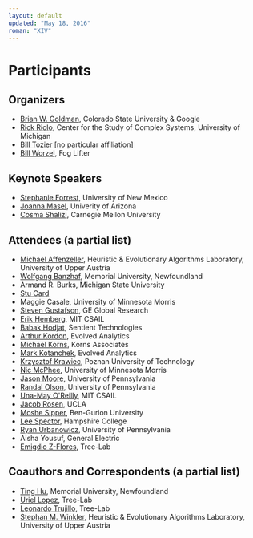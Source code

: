 ```yaml
---
layout: default
updated: "May 18, 2016"
roman: "XIV"
---
```


# Participants

## Organizers

- [Brian W. Goldman](http://brianwgoldman.github.io), Colorado State University & Google
- [Rick Riolo](http://vserver1.cscs.lsa.umich.edu/~rlr/), Center for the Study of Complex Systems, University of Michigan
- [Bill Tozier](http://vaguery.github.io) [no particular affiliation]
- [Bill Worzel](http://www.fog-lifter.com), Fog Lifter

## Keynote Speakers

- [Stephanie Forrest](https://www.cs.unm.edu/~forrest/), University of New Mexico
- [Joanna Masel](http://www.eebweb.arizona.edu/faculty/masel/people/joanna/), Univerity of Arizona
- [Cosma Shalizi](http://www.stat.cmu.edu/~cshalizi/), Carnegie Mellon University

## Attendees (a partial list)

- [Michael Affenzeller](http://heal.heuristiclab.com/team/affenzeller), Heuristic & Evolutionary Algorithms Laboratory, University of Upper Austria
- [Wolfgang Banzhaf](http://www.cs.mun.ca/~banzhaf/), Memorial University, Newfoundland
- Armand R. Burks, Michigan State University
- [Stu Card](https://www.linkedin.com/in/stuart-card-1291194)
- Maggie Casale, University of Minnesota Morris
- [Steven Gustafson](http://www.geglobalresearch.com/inventors/steven-gustafson), GE Global Research
- [Erik Hemberg](http://www.csail.mit.edu/user/3039), MIT CSAIL
- [Babak Hodjat](http://www.sentient.ai/team/babak-hodjat/), Sentient Technologies
- [Arthur Kordon](http://www.evolved-analytics.com), Evolved Analytics
- [Michael Korns](http://www.korns.com), Korns Associates
- [Mark Kotanchek](http://www.evolved-analytics.com), Evolved Analytics
- [Krzysztof Krawiec](http://www.cs.put.poznan.pl/kkrawiec/), Poznan University of Technology
- [Nic McPhee](http://facultypages.morris.umn.edu/~mcphee/), University of Minnesota Morris
- [Jason Moore](http://www.epistasis.org), University of Pennsylvania
- [Randal Olson](http://www.randalolson.com), University of Pennsylvania
- [Una-May O'Reilly](http://people.csail.mit.edu/unamay/), MIT CSAIL
- [Jacob Rosen](http://bionics.seas.ucla.edu/people/rosen/jacob_rosen.html), UCLA
- [Moshe Sipper](http://www.moshesipper.com), Ben-Gurion University
- [Lee Spector](http://faculty.hampshire.edu/lspector/), Hampshire College
- [Ryan Urbanowicz](http://www.ryanurbanowicz.com), University of Pennsylvania
- Aisha Yousuf, General Electric
- [Emigdio Z-Flores](http://www.tree-lab.org/index.php/people-2/students/31-emigdio-z-flores), Tree-Lab

## Coauthors and Correspondents (a partial list)

- [Ting Hu](http://www.mun.ca/computerscience/people/tingh.php), Memorial University, Newfoundland
- [Uriel Lopez](http://tree-lab.org/index.php/people-2?layout=contacts), Tree-Lab
- [Leonardo Trujillo](https://sites.google.com/site/leonardotrujillogp/), Tree-Lab
- [Stephan M. Winkler](http://heal.heuristiclab.com/team/winkler), Heuristic & Evolutionary Algorithms Laboratory, University of Upper Austria
